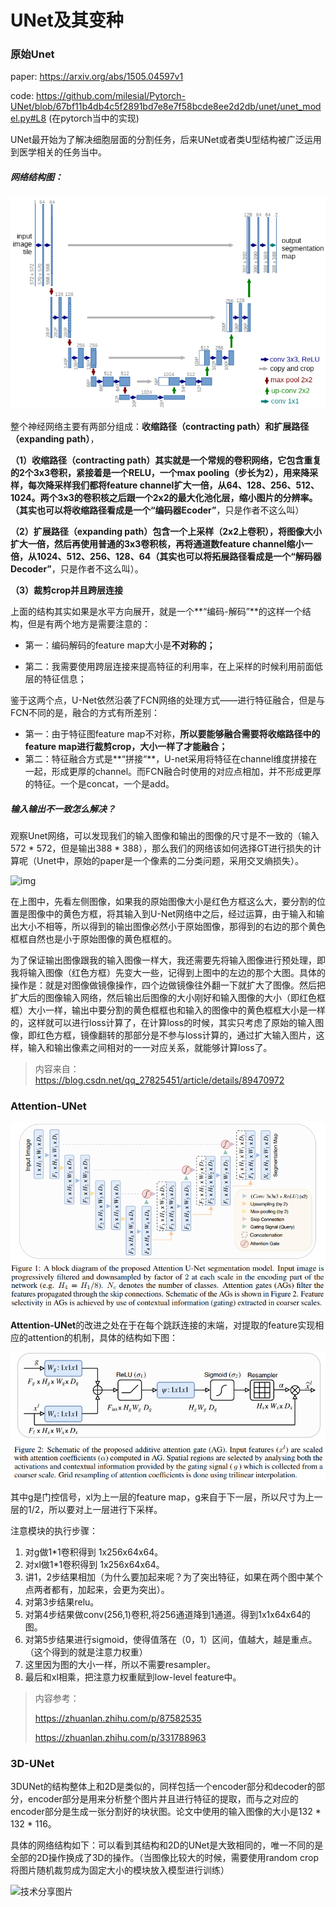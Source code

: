 # UNet及其变种

### 原始Unet

paper: https://arxiv.org/abs/1505.04597v1

code: https://github.com/milesial/Pytorch-UNet/blob/67bf11b4db4c5f2891bd7e8e7f58bcde8ee2d2db/unet/unet_model.py#L8 (在pytorch当中的实现)



UNet最开始为了解决细胞层面的分割任务，后来UNet或者类U型结构被广泛运用到医学相关的任务当中。

##### 网络结构图：

![UNet.png](../imgs/UNet.png)

整个神经网络主要有两部分组成：**收缩路径（contracting path）**和**扩展路径（expanding path）**，

**（1）收缩路径（contracting path）**其实就是一个常规的卷积网络，它包含重复的2个3x3卷积，紧接着是一个RELU，一个max pooling（步长为2），用来降采样，每次降采样我们都将feature channel扩大一倍，从64、128、256、512、1024。两个3x3的卷积核之后跟一个2x2的最大化池化层，缩小图片的分辨率。（其实也可以将收缩路径看成是一个**“编码器Ecoder”**，只是作者不这么叫）

**（2）扩展路径（expanding path）**包含一个上采样（2x2上卷积），将图像大小扩大一倍，然后再使用普通的3x3卷积核，再将通道数feature channel缩小一倍，从1024、512、256、128、64（其实也可以将拓展路径看成是一个**“解码器Decoder”**，只是作者不这么叫）。

**（3）裁剪crop并且跨层连接**

上面的结构其实如果是水平方向展开，就是一个**“编码-解码”**的这样一个结构，但是有两个地方是需要注意的：

- 第一：编码解码的feature map大小是**不对称的；**

- 第二：我需要使用跨层连接来提高特征的利用率，在上采样的时候利用前面低层的特征信息；

鉴于这两个点，U-Net依然沿袭了FCN网络的处理方式——进行特征融合，但是与FCN不同的是，融合的方式有所差别：
- 第一：由于特征图feature map不对称，**所以要能够融合需要将收缩路径中的feature map进行裁剪crop，大小一样了才能融合；**
- 第二：特征融合方式是**“拼接“**，U-net采用将特征在channel维度拼接在一起，形成更厚的channel。而FCN融合时使用的对应点相加，并不形成更厚的特征。一个是concat，一个是add。



##### 输入输出不一致怎么解决？

观察Unet网络，可以发现我们的输入图像和输出的图像的尺寸是不一致的（输入572 * 572，但是输出388 *  388），那么我们的网络该如何选择GT进行损失的计算呢（Unet中，原始的paper是一个像素的二分类问题，采用交叉熵损失）。

![img](https://img-blog.csdnimg.cn/20190423175747474.png?x-oss-process=image/watermark,type_ZmFuZ3poZW5naGVpdGk,shadow_10,text_aHR0cHM6Ly9ibG9nLmNzZG4ubmV0L3FxXzI3ODI1NDUx,size_16,color_FFFFFF,t_70)

在上图中，先看左侧图像，如果我的原始图像大小是红色方框这么大，要分割的位置是图像中的黄色方框，将其输入到U-Net网络中之后，经过运算，由于输入和输出大小不相等，所以得到的输出图像必然小于原始图像，那得到的右边的那个黄色框框自然也是小于原始图像的黄色框框的。

为了保证输出图像跟我的输入图像一样大，我还需要先将输入图像进行预处理，即我将输入图像（红色方框）先变大一些，记得到上图中的左边的那个大图。具体的操作是：就是对图像做镜像操作，四个边做镜像往外翻一下就扩大了图像。然后把扩大后的图像输入网络，然后输出后图像的大小刚好和输入图像的大小（即红色框框）大小一样，输出中要分割的黄色框框也和输入的图像中的黄色框框大小是一样的，这样就可以进行loss计算了，在计算loss的时候，其实只考虑了原始的输入图像，即红色方框，镜像翻转的那部分是不参与loss计算的，通过扩大输入图片，这样，输入和输出像素之间相对的一一对应关系，就能够计算loss了。

> 内容来自：https://blog.csdn.net/qq_27825451/article/details/89470972

### Attention-UNet

![image-20220716150152411](../imgs/attUNet.png)

**Attention-UNet**的改进之处在于在每个跳跃连接的末端，对提取的feature实现相应的attention的机制，具体的结构如下图：

![image-20220716150333676](../imgs/AG.png)

其中g是门控信号，xl为上一层的feature map，g来自于下一层，所以尺寸为上一层的1/2，所以要对上一层进行下采样。

注意模块的执行步骤：

1. 对g做1*1卷积得到 1x256x64x64。
2. 对xl做1*1卷积得到 1x256x64x64。
3. 讲1，2步结果相加（为什么要加起来呢？为了突出特征，如果在两个图中某个点两者都有，加起来，会更为突出）。
4. 对第3步结果relu。
5. 对第4步结果做conv(256,1)卷积,将256通道降到1通道。得到1x1x64x64的图。
6. 对第5步结果进行sigmoid，使得值落在（0，1）区间，值越大，越是重点。（这个得到的就是注意力权重）
7. 这里因为图的大小一样，所以不需要resampler。
8. 最后和xl相乘，把注意力权重赋到low-level feature中。

>  内容参考：
>
> https://zhuanlan.zhihu.com/p/87582535 
>
> https://zhuanlan.zhihu.com/p/331788963

### 3D-UNet

3DUNet的结构整体上和2D是类似的，同样包括一个encoder部分和decoder的部分，encoder部分是用来分析整个图片并且进行特征的提取，而与之对应的encoder部分是生成一张分割好的块状图。论文中使用的输入图像的大小是132 * 132 * 116。

具体的网络结构如下：可以看到其结构和2D的UNet是大致相同的，唯一不同的是全部的2D操作换成了3D的操作。（当图像比较大的时候，需要使用random crop将图片随机裁剪成为固定大小的模块放入模型进行训练）

![技术分享图片](http://image.mamicode.com/info/201808/20180804183240119037.png)

